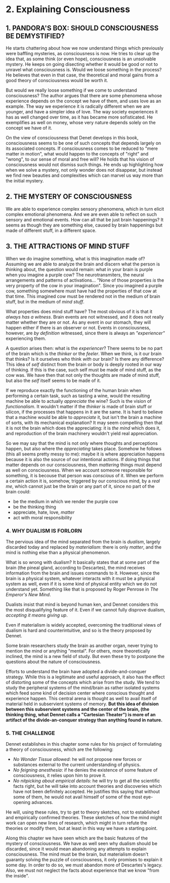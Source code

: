 # 2. Explaining Consciousness

## 1. PANDORA'S BOX: SHOULD CONSCIOUSNESS BE DEMYSTIFIED?

He starts chattering about how we now understand things which previously were baffling mysteries, as consciousness is now. He tries to clear up the idea that, as some think (or even hope), consciousness is an unsolvable mystery. He keeps on going disecting whether it would be good or not to unravel what consciousness is. Would we loose something in the process? He believes that even in that case, the theoretical and moral gains from a good theory of consciousness would be worth it.

But would we really loose something if we come to understand consciousness? The author argues that there are some phenomena whose experience depends on the concept we have of them, and uses love as an example. The way we experience it is radically different when we are younger, and have a simpler idea of love. The way society experiences it has as well changed over time, as it has became more sofisticated. He exemplifies as well on money, whose very nature depends solely on the concept we have of it.

On the view of consciousness that Denet develops in this book, consciousness seems to be one of such concepts that depends largely on its associated concepts. If consciousness comes to be reduced to "mere matter in motion", what would happen to the concepts of "right" and "wrong", to our sense of moral and free will? He holds that his vision of consciousness would not dismiss such things. He ends up highlighting how when we solve a mystery, not only wonder does not disappear, but instead we find new beauties and complexities which can marvel us way more than the initial mystery.

## 2. THE MYSTERY OF CONSCIOUSNESS

We are able to experience complex sensory phenomena, which in turn elicit complex emotional phenomena. And we are even able to reflect on such sensory and emotional events. How can all that be just brain happenings? It seems as though they are something else, caused by brain happenings but made of different stuff, in a different space.

## 3. THE ATTRACTIONS OF MIND STUFF

When we do imagine something, what is this imagination made of? Assuming we are able to analyze the brain and discern what the person is thinking about, the question would remain: what in your brain is purple when you imagine a purple cow? The neurotransmiters, the neural arrangements and patterns of activations... "None of those properties *is* the very property of the cow in your imagination". Since you imagined a purple cow, something somewhere must have had the properties of that cow at that time. This imagined cow must be rendered not in the medium of brain stuff, but in the medium of *mind stuff*.

What properties does mind stuff have? The most obvious of it is that it *always has a witness*. Brain events are not witnessed, and it does not really matter whether they are or not. As any event in our stomach, they will happen either if there is an observer or not. Events in consciousness, however, are *by definition* witnessed, since there is always an *"experiencer"* experiencing them.

A question arises then: what is the *experiencer*? There seems to be no part of the brain which is the *thinker* or the *feeler*. When we think, is it our brain that thinks? Is it ourselves who think *with* our brain? Is there any difference? This idea of *self* distinct from the brain or body is deeply rooted in our way of thinking. If this is the case, such self must be made of mind stuff, as the cow was. We have then that not only the thoughts are made of mind stuff, but also the *self* itself seems to be made of it.

If we reproduce exactly the functioning of the human brain when performing a certain task, such as tasting a wine, would the resulting machine be able to actually *appreciate* the wine? Such is the vision of *functionalism*. It wouldn't matter if the *thinker* is made of brain stuff or silicon, if the processes that happens in it are the same. It is hard to believe that a machine would be able to *appreciate* it, but isn't the brain a machine of sorts, with its mechanical explanation? It may seem compelling then that it is not the brain which does the appreciating: it is *the mind* which does it, and reproduction of the brain machinery wouldn't yield real appreciation.

So we may say that the mind is not only where thoughts and perceptions happen, but also where the *appreciating* takes place. Somehow he follows (this all seems pretty messy to me): maybe it is where appreciation happens because it is also the source of our intentional actions. If doing things that matter depends on our consciousness, then *mattering* things must depend as well on consciousness. When we account someone responsible for something, it is becouse that person was *conscious* of it. When we perform a certain action it is, somehow, triggered by our conscious mind, by a *real me*, which cannot just be the brain or any part of it, since no part of the brain could:

- be the medium in which we render the purple cow
- be the thinking thing
- appreciate, hate, love, *matter*
- act with moral responsibility

### 4. WHY DUALISM IS FORLORN

The pervious idea of the mind separated from the brain is *dualism*, largely discarded today and replaced by *materialism*: there is only *matter*, and the mind is nothing else than a physical phenomenon.

What is so wrong with dualism? It basically states that at some part of the brain (the pineal gland, according to Descartes), the mind receives information from the brain and issues commands to it. However, since the brain is a physical system, whatever interacts with it must be a physical system as well, even if it is some kind of physical entity which we do not understand yet. Something like that is proposed by Roger Penrose in *The Emperor's New Mind*.

Dualists insist that mind is beyond human ken, and Dennet considers this the most disqualifying feature of it. Even if we cannot fully disprove dualism, *accepting it means giving up*.

Even if materialism is widely accepted, overcoming the traditional views of dualism is hard and counterintuitive, and so is the theory proposed by Dennet.

Some brain researchers study the brain as another organ, never trying to mention the mind or anything "mental". For others, more theoretically inclined, the mind is a new field of study. But even these try to postpone the questions about the nature of consciousness.

Efforts to understand the brain have adopted a divide-and-conquer strategy. While this is a legitimate and useful approach, it also has the effect of distorting some of the concepts which arise from the study. We tend to study the peripheral systems of the mind/brain as rather isolated systems which feed some kind of decision center where conscious thought and experience happen. This central arena is thought as well to avail itself of material held in subservient systems of memory. **But this idea of division between this subservient systems and the center of the brain, (the thinking thing, what Dennet calls a "Cartesian Theater") is more of an artifact of the divide-an-conquer strategy than anything found in nature.**

### 5. THE CHALLENGE

Dennet establishes in this chapter some rules for his project of formulating a theory of consciousness, which are the following:

- *No Wonder Tissue allowed*: he will not propose new forces or substances external to the current understanding of physics.
- *No feigning anesthesia*: if he denies the existence of some feature of consciousness, it relies upon him to prove it.
- *No nitpicking about empirical details*: he will try to get all the scientific facts right, but he will take into account theories and discoveries which have not been definitely accepted. He justifies this saying that without some of them, he would not avail himself of some of the most eye-opening advances.

He will, using these rules, try to get to theory sketches, not to established and empirically confirmed  theories. These sketches of how the mind might work can open new lines of research, which might in turn refute the theories or modify them, but at least in this way we have a starting point.

Along this chapter we have seen which are the basic features of the mystery of consciousness. We have as well seen why dualism should be discarded, since it would mean abandoning any attempts to explain consciousness. The mind must be the brain, but materialism doesn't guaranty solving the puzzle of consciousness, it only promises to explain it some day. In order to do so, we must abandon more of Descartes's legacy. Also, we must not neglect the facts about experience that we know "from the inside".

